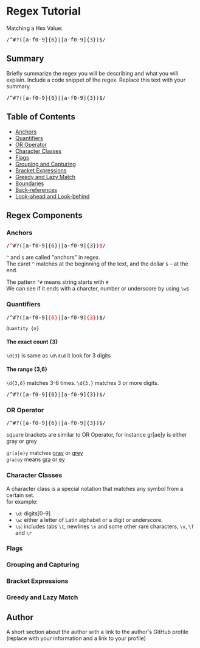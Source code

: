 # Regex Tutorial

Matching a Hex Value: 
<pre>/^#?([a-f0-9]{6}|[a-f0-9]{3})$/</pre>


## Summary

Briefly summarize the regex you will be describing and what you will explain. Include a code snippet of the regex. Replace this text with your summary.
<pre>/^#?([a-f0-9]{6}|[a-f0-9]{3})$/</pre>

## Table of Contents

- [Anchors](#anchors)
- [Quantifiers](#quantifiers)
- [OR Operator](#or-operator)
- [Character Classes](#character-classes)
- [Flags](#flags)
- [Grouping and Capturing](#grouping-and-capturing)
- [Bracket Expressions](#bracket-expressions)
- [Greedy and Lazy Match](#greedy-and-lazy-match)
- [Boundaries](#boundaries)
- [Back-references](#back-references)
- [Look-ahead and Look-behind](#look-ahead-and-look-behind)

## Regex Components

### Anchors
<pre>/<span style="color: red">^</span>#?([a-f0-9]{6}|[a-f0-9]{3})<span style="color: red">$</span>/</pre>
`^` and `$` are called "anchors" in regex.<br />
The caret `^` matches at the beginning of the text, and the dollar `$` – at the end.

The pattern `^#` means string starts with `#`<br />
We can see if it ends with a charcter, number or underscore by using `\w$`<br />

<span style="color: red"></span>

### Quantifiers
<pre>/^#?([a-f0-9]<span style="color: red">{6}</span>|[a-f0-9]<span style="color: red">{3}</span>)$/</pre>
`Quantity {n}`

#### The exact count {3}
`\d{3}` is same as `\d\d\d`
it look for 3 digits


#### The range {3,6}
`\d{3,6}` matches 3-6 times.
`\d{3,}` matches 3 or more digits.
<pre>/^#?([a-f0-9]{6}|[a-f0-9]{3})$/</pre>

### OR Operator
<pre>/^#?([a-f0-9]{6}<span style="color: red">|</span>[a-f0-9]{3})$/</pre>
square brackets are similar to OR Operator, for instance gr[ae]y is either gray or grey

`gr(a|e)y` matches <u>gray</u> or <u>grey</u><br />
`gra|ey` means <u>gra</u> or <u>ey</u>

### Character Classes
A character class is a special notation that matches any symbol from a certain set.<br />
for example:<br />
  - `\d`: digits[0-9]<br />
  - `\w`: either a letter of Latin alphabet or a digit or underscore.<br />
  - `\s`: includes tabs `\t`, newlines `\n` and some other rare characters, `\v`, `\f` and `\r`<br />

### Flags

### Grouping and Capturing

### Bracket Expressions


### Greedy and Lazy Match


## Author

A short section about the author with a link to the author's GitHub profile (replace with your information and a link to your profile)
